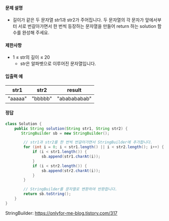 #### 문제 설명
- 길이가 같은 두 문자열 str1과 str2가 주어집니다. 두 문자열의 각 문자가 앞에서부터 서로 번갈아가면서 한 번씩 등장하는 문자열을 만들어 return 하는 solution 함수를 완성해 주세요.

#### 제한사항
- 1 ≤ str의 길이 ≤ 20
  - str은 알파벳으로 이루어진 문자열입니다.

#### 입출력 예<br>
|str1|str2|result|
|---|---|---|
|"aaaaa"|"bbbbb"|"ababababab"|
#### 정답
```java
class Solution {
    public String solution(String str1, String str2) {
       StringBuilder sb = new StringBuilder();

        // str1과 str2를 한 번씩 번갈아가면서 StringBuilder에 추가합니다.
        for (int i = 0; i < str1.length() || i < str2.length(); i++) {
            if (i < str1.length()) {
                sb.append(str1.charAt(i));
            }
            if (i < str2.length()) {
                sb.append(str2.charAt(i));
            }
        }

        // StringBuilder를 문자열로 변환하여 반환합니다.
        return sb.toString();
    }
}
```

StringBuilder: https://onlyfor-me-blog.tistory.com/317
